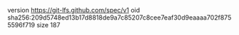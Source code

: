 version https://git-lfs.github.com/spec/v1
oid sha256:209d5748ed13b17d8818de9a7c85207c8cee7eaf30d9eaaaa702f8755596f719
size 187
